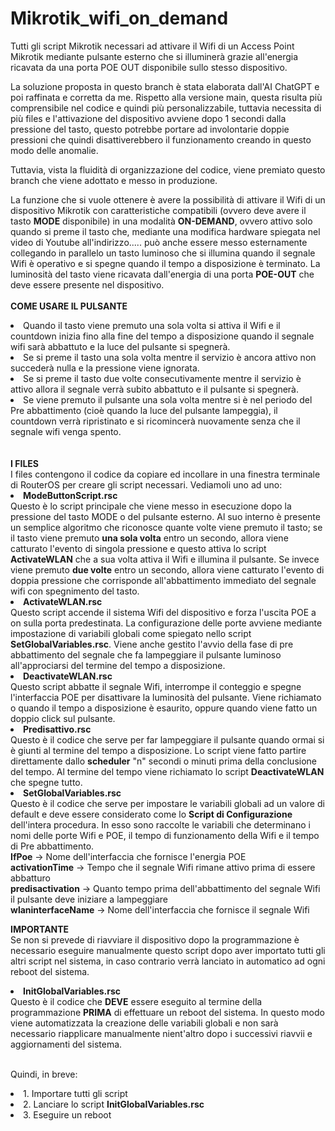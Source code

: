 # Mikrotik_wifi_on_demand
Tutti gli script Mikrotik necessari ad attivare il Wifi di un Access Point Mikrotik mediante pulsante esterno che si illuminerà grazie all'energia ricavata da una porta POE OUT disponibile sullo stesso dispositivo.

La soluzione proposta in questo branch è stata elaborata dall'AI ChatGPT e poi raffinata e corretta da me.
Rispetto alla versione main, questa risulta più comprensibile nel codice e quindi più personalizzabile, tuttavia necessita di più files e l'attivazione del dispositivo avviene dopo 1 secondi dalla pressione del tasto, questo potrebbe portare ad involontarie doppie pressioni che quindi disattiverebbero il funzionamento creando in questo modo delle anomalie.

Tuttavia, vista la fluidità di organizzazione del codice, viene premiato questo branch che viene adottato e messo in produzione.

La funzione che si vuole ottenere è avere la possibilità di attivare il Wifi di un dispositivo Mikrotik con caratteristiche compatibili (ovvero deve avere il tasto <b>MODE</b> disponibile) in una modalità <b>ON-DEMAND</b>, ovvero attivo solo quando si preme il tasto che, mediante una modifica hardware spiegata nel video di Youtube all'indirizzo..... può anche essere messo esternamente collegando in parallelo un tasto luminoso che si illumina quando il segnale Wifi è operativo e si spegne quando il tempo a disposizione è terminato. La luminosità del tasto viene ricavata dall'energia di una porta <b>POE-OUT</b> che deve essere presente nel dispositivo.<br>
<br>
<b>COME USARE IL PULSANTE</b>
<li> Quando il tasto viene premuto una sola volta si attiva il Wifi e il countdown inizia fino alla fine del tempo a disposizione quando il segnale wifi sarà abbattuto e la luce del pulsante si spegnerà.
</li>
<li> Se si preme il tasto una sola volta mentre il servizio è ancora attivo non succederà nulla e la pressione viene ignorata.
</li>
<li> Se si preme il tasto due volte consecutivamente mentre il servizio è attivo allora il segnale verrà subito abbattuto e il pulsante si spegnerà.
</li>
<li> Se viene premuto il pulsante una sola volta mentre si è nel periodo del Pre abbattimento (cioè quando la luce del pulsante lampeggia), il countdown verrà ripristinato e si ricomincerà nuovamente senza che il segnale wifi venga spento.
</li><br>
<br>
<b>I FILES</b><br>
I files contengono il codice da copiare ed incollare in una finestra terminale di RouterOS per creare gli script necessari. Vediamoli uno ad uno:
<li>
  <b>ModeButtonScript.rsc</b><br>
  Questo è lo script principale che viene messo in esecuzione dopo la pressione del tasto MODE o del pulsante esterno. Al suo interno è presente un semplice algoritmo che riconosce quante volte viene premuto il tasto; se il tasto viene premuto <b>una sola volta</b> entro un secondo, allora viene catturato l'evento di singola pressione e questo attiva lo script <b>ActivateWLAN</b> che a sua volta attiva il Wifi e illumina il pulsante.
  Se invece viene premuto <b>due volte</b> entro un secondo, allora viene catturato l'evento di doppia pressione che corrisponde all'abbattimento immediato del segnale wifi con spegnimento del tasto.
</li>
<li>
  <b>ActivateWLAN.rsc</b><br>
  Questo script accende il sistema Wifi del dispositivo e forza l'uscita POE a on sulla porta predestinata. La configurazione delle porte avviene mediante impostazione di variabili globali come spiegato nello script <b>SetGlobalVariables.rsc</b>.
  Viene anche gestito l'avvio della fase di pre abbattimento del segnale che fa lampeggiare il pulsante luminoso all'approciarsi del termine del tempo a disposizione.
</li>
<li>
  <b>DeactivateWLAN.rsc</b><br>
  Questo script abbatte il segnale Wifi, interrompe il conteggio e spegne l'interfaccia POE per disattivare la luminosità del pulsante. Viene richiamato o quando il tempo a disposizione è esaurito, oppure quando viene fatto un doppio click sul pulsante.  
</li>
<li>
  <b>Predisattivo.rsc</b><br>
  Questo è il codice che serve per far lampeggiare il pulsante quando ormai si è giunti al termine del tempo a disposizione. Lo script viene fatto partire direttamente dallo <b>scheduler</b> "n" secondi o minuti prima della conclusione del tempo.
  Al termine del tempo viene richiamato lo script <b>DeactivateWLAN</b> che spegne tutto.
</li>
<li>
  <b>SetGlobalVariables.rsc</b><br>
  Questo è il codice che serve per impostare le variabili globali ad un valore di default e deve essere considerato come lo <b>Script di Configurazione</b> dell'intera procedura. In esso sono raccolte le variabili che determinano i nomi delle porte Wifi e POE, il tempo di funzionamento della Wifi e il tempo di Pre abbattimento.<br>
  <b>IfPoe</b> -> Nome dell'interfaccia che fornisce l'energia POE<br>
  <b>activationTime</b> -> Tempo che il segnale Wifi rimane attivo prima di essere abbatturo<br>
  <b>predisactivation</b> -> Quanto tempo prima dell'abbattimento del segnale Wifi il pulsante deve iniziare a lampeggiare<br>
  <b>wlaninterfaceName</b> -> Nome dell'interfaccia che fornisce il segnale Wifi<br>
  
  <b>IMPORTANTE</b><br>
  Se non si prevede di riavviare il dispositivo dopo la programmazione è necessario eseguire manualmente questo script dopo aver importato tutti gli altri script nel sistema, in caso contrario verrà lanciato in automatico ad ogni reboot del sistema.
</li>
<li>
  <b>InitGlobalVariables.rsc</b><br>
  Questo è il codice che <b>DEVE</b> essere eseguito al termine della programmazione <b>PRIMA</b> di effettuare un reboot del sistema.
  In questo modo viene automatizzata la creazione delle variabili globali e non sarà necessario riapplicare manualmente nient'altro dopo i successivi riavvii e aggiornamenti del sistema.
</li><br>

Quindi, in breve:<br>
<li>
  1. Importare tutti gli script
</li>
<li>
  2. Lanciare lo script <b>InitGlobalVariables.rsc</b>
</li>
<li>
  3. Eseguire un reboot
</li>
